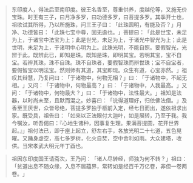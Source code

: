 
> 东印度人，得法后至南印度。彼王名香至，尊重供养，度越伦等，又施无价宝珠。时王有三子，曰月净多罗，曰功德多罗，曰菩提多罗。其季开士也，祖欲试其所得，乃以所施珠，问三王子曰：​「此珠圆明，有能及否？​」月净、功德皆曰：​「此珠七宝中尊，固无逾也。​」菩提曰：​「此是世宝，未足为上，于诸宝中法宝为上；此是世光，未足为上，于诸光中智光为上；此是世明，未足为上，于诸明中心明为上。此珠光明，不能自照。要假智光，光辨于此。既辨此已，即知是珠。既知是珠，即明其宝。若明其宝，宝不自宝。若辨其珠，珠不自珠。珠不自珠者，要假智珠而辨世珠；宝不自宝者，要假智宝以明法宝。然则师有其道，其宝即现。众生有道，心宝亦然。​」祖叹其辩慧，乃复问曰：​「于诸物中，何物无相？​」曰：​「于诸物中，不起无相。​」又问：​「于诸物中，何物最高？​」曰：​「于诸物中，人我最高。​」又问：​「于诸物中，何物最大？​」曰：​「于诸物中，法性最大。​」祖知是法器，以时尚未至，且默而混之。妙喜曰：​「说得道理好，归依佛法僧。​」及香至王厌世，众皆号绝，菩提多罗独于柩前入定，经七日而出，遂依祖求出家。既受具，祖告曰：​「如来以正法眼付大迦叶，如是展转，乃至于我。我今嘱汝，听吾偈曰：『心地生诸种，因事复生理。果满菩提圆，花开世界起。』」祖付法已，即于座上起立，舒左右手，各放光明二十七道，五色晃曜。又踊身虚空，高七多罗树，化火自焚，空中舍利如雨。大众建塔，收供。当宋孝武大明元年丁酉也。

> 祖因东印度国王请斋次，王乃问：​「诸人尽转经，师独为何不转？​」祖曰：​「贫道出息不随众缘，入息不居蕴界，常转如是经百千万亿卷，非但一卷两卷。​」
